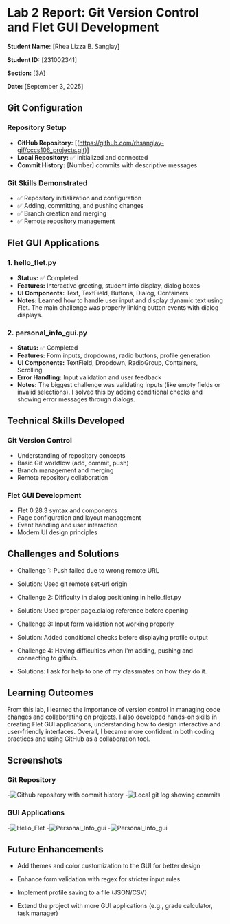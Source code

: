 # Lab 2 Report: Git Version Control and Flet GUI Development

**Student Name:** [Rhea Lizza B. Sanglay]

**Student ID:** [231002341]

**Section:** [3A]

**Date:** [September 3, 2025]

## Git Configuration

### Repository Setup
- **GitHub Repository:** [(https://github.com/rhsanglay-gif/cccs106_projects.git)]
- **Local Repository:** ✅ Initialized and connected
- **Commit History:** [Number] commits with descriptive messages

### Git Skills Demonstrated
- ✅ Repository initialization and configuration
- ✅ Adding, committing, and pushing changes
- ✅ Branch creation and merging
- ✅ Remote repository management

## Flet GUI Applications

### 1. hello_flet.py
- **Status:** ✅ Completed
- **Features:** Interactive greeting, student info display, dialog boxes
- **UI Components:** Text, TextField, Buttons, Dialog, Containers
- **Notes:** Learned how to handle user input and display dynamic text using Flet. The main challenge was properly linking button events with dialog displays.

### 2. personal_info_gui.py
- **Status:** ✅ Completed
- **Features:** Form inputs, dropdowns, radio buttons, profile generation
- **UI Components:** TextField, Dropdown, RadioGroup, Containers, Scrolling
- **Error Handling:** Input validation and user feedback
- **Notes:** The biggest challenge was validating inputs (like empty fields or invalid selections). I solved this by adding conditional checks and showing error messages through dialogs.

## Technical Skills Developed

### Git Version Control
- Understanding of repository concepts
- Basic Git workflow (add, commit, push)
- Branch management and merging
- Remote repository collaboration

### Flet GUI Development
- Flet 0.28.3 syntax and components
- Page configuration and layout management
- Event handling and user interaction
- Modern UI design principles

## Challenges and Solutions

- Challenge 1: Push failed due to wrong remote URL 
- Solution: Used git remote set-url origin <correct URL>

- Challenge 2: Difficulty in dialog positioning in hello_flet.py 
- Solution: Used proper page.dialog reference before opening

- Challenge 3: Input form validation not working properly 
- Solution: Added conditional checks before displaying profile output

- Challenge 4: Having difficulties when I'm adding, pushing and connecting to github.
- Solutions: I ask for help to one of my classmates on how they do it.

## Learning Outcomes

From this lab, I learned the importance of version control in managing code changes and collaborating on projects. I also developed hands-on skills in creating Flet GUI applications, understanding how to design interactive and user-friendly interfaces. Overall, I became more confident in both coding practices and using GitHub as a collaboration tool.

## Screenshots

### Git Repository
-![Github repository with commit history](lab2_screenshots/git_commit_history.png)
-![Local git log showing commits](lab2_screenshots/local_git_log.png) 

### GUI Applications
-![Hello_Flet](lab2_screenshots/hello_flet.png) 
-![Personal_Info_gui](lab2_screenshots/personal_info_gui.png) 
-![Personal_Info_gui](lab2_screenshots/generated_profile.png)

## Future Enhancements

- Add themes and color customization to the GUI for better design

- Enhance form validation with regex for stricter input rules

- Implement profile saving to a file (JSON/CSV)

- Extend the project with more GUI applications (e.g., grade calculator, task manager)

